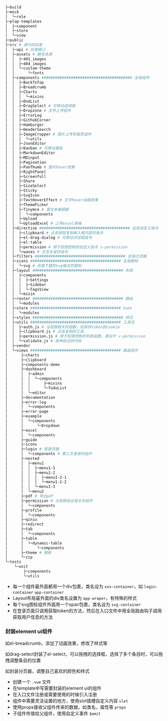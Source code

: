 ```bash
├─build 
├─mock
│  └─role
├─plop-templates
│  ├─component
│  ├─store
│  └─view
├─public
├─src # 源代码目录
│  ├─api # 后端接口
│  ├─assets # 静态资源
│  │  ├─401_images
│  │  ├─404_images
│  │  └─custom-theme
│  │      └─fonts
│  ├─components ######################################## 全局组件 
│  │  ├─BackToTop
│  │  ├─Breadcrumb
│  │  ├─Charts
│  │  │  └─mixins
│  │  ├─DndList
│  │  ├─DragSelect # 可移动选择框
│  │  ├─Dropzone # 文件上传组件
│  │  ├─ErrorLog
│  │  ├─GithubCorner
│  │  ├─Hamburger
│  │  ├─HeaderSearch
│  │  ├─ImageCropper # 图片上传和裁剪组件
│  │  │  └─utils
│  │  ├─JsonEditor
│  │  ├─Kanban # 可移动看板
│  │  ├─MarkdownEditor
│  │  ├─MDinput
│  │  ├─Pagination
│  │  ├─PanThumb # 图片hover效果
│  │  ├─RightPanel
│  │  ├─Screenfull
│  │  ├─Share
│  │  ├─SizeSelect
│  │  ├─Sticky
│  │  ├─SvgIcon
│  │  ├─TextHoverEffect # 文字hover动画效果
│  │  ├─ThemePicker
│  │  ├─Tinymce # 富文本编辑器
│  │  │  └─components
│  │  ├─Upload
│  │  └─UploadExcel # 上传excel表格
│  ├─directive ######################################## 全局自定义指令
│  │  ├─clipboard # 点击按钮复制输入框内容的指令
│  │  ├─el-drag-dialog # 可移动对话框指令
│  │  ├─el-table
│  │  ├─permission # 用于权限控制的自定义指令 v-permission
│  │  └─waves # 点击水波纹指令
│  ├─filters ######################################## 全局过滤器
│  ├─icons ######################################## 全局图标
│  │  └─svg # 存放下载的svg格式的图标
│  ├─layout ######################################## 布局
│  │  ├─components
│  │  │  ├─Settings
│  │  │  ├─Sidebar
│  │  │  └─TagsView
│  │  └─mixin
│  ├─router ######################################## 路由
│  │  └─modules
│  ├─store ######################################## Vuex
│  │  └─modules
│  ├─styles ######################################## 样式
│  ├─utils ######################################## 工具包
│  │  ├─auth.js # 与权限相关的函数，如保存token到cookie
│  │  ├─clipboard.js # 点击复制的工具
│  │  ├─permission.js # 用于权限控制的判断函数，类似于 v-permission
│  │  └─validate.js # 各种验证的代码
│  ├─vendor
│  └─views ######################################## 路由组件
│      ├─charts
│      ├─clipboard
│      ├─components-demo
│      ├─dashboard
│      │  ├─admin
│      │  │  └─components
│      │  │      ├─mixins
│      │  │      └─TodoList
│      │  └─editor
│      ├─documentation
│      ├─error-log
│      │  └─components
│      ├─error-page
│      ├─example
│      │  └─components
│      │      └─Dropdown
│      ├─excel
│      │  └─components
│      ├─guide
│      ├─icons
│      ├─login # 登录页面
│      │  └─components # 第三方登录的组件
│      ├─nested
│      │  ├─menu1
│      │  │  ├─menu1-1
│      │  │  ├─menu1-2
│      │  │  │  ├─menu1-2-1
│      │  │  │  └─menu1-2-2
│      │  │  └─menu1-3
│      │  └─menu2
│      ├─pdf # 导出pdf
│      ├─permission # 与权限验证相关的组件
│      │  └─components
│      ├─profile
│      │  └─components
│      ├─qiniu
│      ├─redirect
│      ├─tab
│      │  └─components
│      ├─table
│      │  └─dynamic-table
│      │      └─components
│      ├─theme # 换肤
│      └─zip
└─tests
    └─unit
        ├─components
        └─utils
```

* 每一个组件最外面都用一个div包裹，类名设为 `xxx-container`，如 `login-container` `app-container`
* Layout布局最外面的div类名设置为 `app-wraper`，有特殊的样式
* 每个svg图标组件外面用一个span包裹，类名设为 `svg-container`
* 在登录页面只调用获取token的方法，然后在入口文件中用全局路由钩子调用获取用户信息的方法



### 封装element ui组件

如el-breadcrumb，添加了动画效果，修改了样式等

如drag-select封装了el-select，可以拖拽的选择框，选择了多个条目时，可以拖拽调整条目的位置

如封装分页器，调整自己喜欢的颜色和样式



* 创建一个 `.vue` 文件
* 在template中写需要封装的element ui的组件
* 在入口文件注册或需要使用的时候引入注册
* 组件中需要灵活设置的地方，使用slot插槽自定义内容 `slot`
* 使用props接收父组件传来的数据，如类名，属性等 `props`
* 子组件传值给父组件，使用自定义事件 `$emit`
